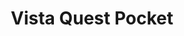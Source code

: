 ---
title: "Vista Quest Pocket"
download: ""
shortdesc: "The nearby island of Costa Vista has been taken over by the dark witch/sister of our favourite island hero! It's up to you to platform your way through 18 of the most wall-kickinest levels to date to save the island. Register on our forum to upload your final score when you beat the game."
---